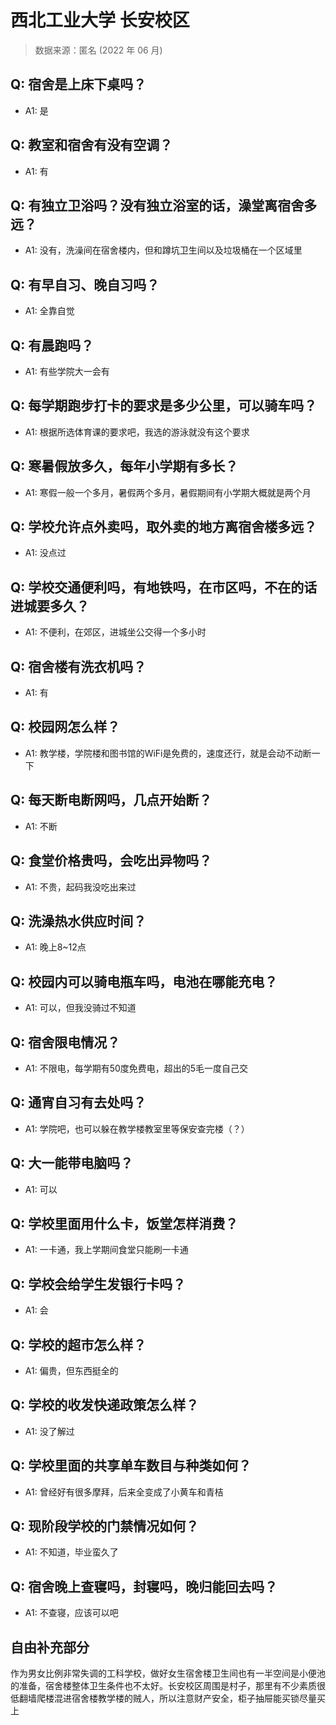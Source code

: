# 西北工业大学 长安校区

> 数据来源：匿名 (2022 年 06 月)

## Q: 宿舍是上床下桌吗？

- A1: 是

## Q: 教室和宿舍有没有空调？

- A1: 有

## Q: 有独立卫浴吗？没有独立浴室的话，澡堂离宿舍多远？

- A1: 没有，洗澡间在宿舍楼内，但和蹲坑卫生间以及垃圾桶在一个区域里

## Q: 有早自习、晚自习吗？

- A1: 全靠自觉

## Q: 有晨跑吗？

- A1: 有些学院大一会有

## Q: 每学期跑步打卡的要求是多少公里，可以骑车吗？

- A1: 根据所选体育课的要求吧，我选的游泳就没有这个要求

## Q: 寒暑假放多久，每年小学期有多长？

- A1: 寒假一般一个多月，暑假两个多月，暑假期间有小学期大概就是两个月

## Q: 学校允许点外卖吗，取外卖的地方离宿舍楼多远？

- A1: 没点过

## Q: 学校交通便利吗，有地铁吗，在市区吗，不在的话进城要多久？

- A1: 不便利，在郊区，进城坐公交得一个多小时

## Q: 宿舍楼有洗衣机吗？

- A1: 有

## Q: 校园网怎么样？

- A1: 教学楼，学院楼和图书馆的WiFi是免费的，速度还行，就是会动不动断一下

## Q: 每天断电断网吗，几点开始断？

- A1: 不断

## Q: 食堂价格贵吗，会吃出异物吗？

- A1: 不贵，起码我没吃出来过

## Q: 洗澡热水供应时间？

- A1: 晚上8\~12点

## Q: 校园内可以骑电瓶车吗，电池在哪能充电？

- A1: 可以，但我没骑过不知道

## Q: 宿舍限电情况？

- A1: 不限电，每学期有50度免费电，超出的5毛一度自己交

## Q: 通宵自习有去处吗？

- A1: 学院吧，也可以躲在教学楼教室里等保安查完楼（？）

## Q: 大一能带电脑吗？

- A1: 可以

## Q: 学校里面用什么卡，饭堂怎样消费？

- A1: 一卡通，我上学期间食堂只能刷一卡通

## Q: 学校会给学生发银行卡吗？

- A1: 会

## Q: 学校的超市怎么样？

- A1: 偏贵，但东西挺全的

## Q: 学校的收发快递政策怎么样？

- A1: 没了解过

## Q: 学校里面的共享单车数目与种类如何？

- A1: 曾经好有很多摩拜，后来全变成了小黄车和青桔

## Q: 现阶段学校的门禁情况如何？

- A1: 不知道，毕业蛮久了

## Q: 宿舍晚上查寝吗，封寝吗，晚归能回去吗？

- A1: 不查寝，应该可以吧

## 自由补充部分

作为男女比例非常失调的工科学校，做好女生宿舍楼卫生间也有一半空间是小便池的准备，宿舍楼整体卫生条件也不太好。长安校区周围是村子，那里有不少素质很低翻墙爬楼混进宿舍楼教学楼的贼人，所以注意财产安全，柜子抽屉能买锁尽量买上